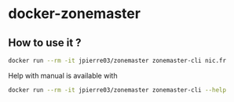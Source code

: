 # docker-zonemaster

## How to use it ?

```bash
docker run --rm -it jpierre03/zonemaster zonemaster-cli nic.fr
```

Help with manual is available with

```bash
docker run --rm -it jpierre03/zonemaster zonemaster-cli --help
```

